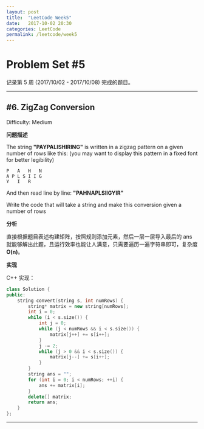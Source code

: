 ```yaml
---
layout: post
title:  "LeetCode Week5"
date:   2017-10-02 20:30
categories: LeetCode
permalink: /leetcode/week5
---
```



# Problem Set #5

记录第 5 周 (2017/10/02 - 2017/10/08) 完成的题目。

---

## #6. ZigZag Conversion

Difficulty: Medium

**问题描述**

The string **"PAYPALISHIRING"** is written in a zigzag pattern on a given number of rows like this: (you may want to display this pattern in a fixed font for better legibility)

```
P   A   H   N
A P L S I I G
Y   I   R
```

And then read line by line: **"PAHNAPLSIIGYIR"**

Write the code that will take a string and make this conversion given a number of rows

**分析**

直接根据题目表述构建矩阵，按照规则添加元素，然后一层一层导入最后的 ans 就能够解出此题，且运行效率也能让人满意，只需要遍历一遍字符串即可，复杂度 **O(n)**。

**实现**

C++ 实现：

```cpp
class Solution {
public:
    string convert(string s, int numRows) {
        string* matrix = new string[numRows];
        int i = 0;
        while (i < s.size()) {
            int j = 0;
            while (j < numRows && i < s.size()) {
                matrix[j++] += s[i++];
            }
            j -= 2;
            while (j > 0 && i < s.size()) {
                matrix[j--] += s[i++];
            }
        }
        string ans = "";
        for (int i = 0; i < numRows; ++i) {
            ans += matrix[i];
        }
        delete[] matrix;
        return ans;
    }
};
```

---